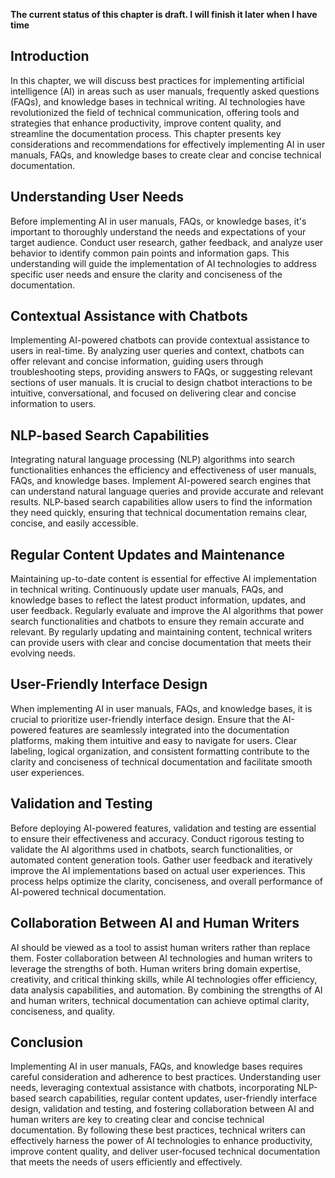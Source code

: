 **The current status of this chapter is draft. I will finish it later when I have time**

Introduction
------------

In this chapter, we will discuss best practices for implementing artificial intelligence (AI) in areas such as user manuals, frequently asked questions (FAQs), and knowledge bases in technical writing. AI technologies have revolutionized the field of technical communication, offering tools and strategies that enhance productivity, improve content quality, and streamline the documentation process. This chapter presents key considerations and recommendations for effectively implementing AI in user manuals, FAQs, and knowledge bases to create clear and concise technical documentation.

Understanding User Needs
------------------------

Before implementing AI in user manuals, FAQs, or knowledge bases, it's important to thoroughly understand the needs and expectations of your target audience. Conduct user research, gather feedback, and analyze user behavior to identify common pain points and information gaps. This understanding will guide the implementation of AI technologies to address specific user needs and ensure the clarity and conciseness of the documentation.

Contextual Assistance with Chatbots
-----------------------------------

Implementing AI-powered chatbots can provide contextual assistance to users in real-time. By analyzing user queries and context, chatbots can offer relevant and concise information, guiding users through troubleshooting steps, providing answers to FAQs, or suggesting relevant sections of user manuals. It is crucial to design chatbot interactions to be intuitive, conversational, and focused on delivering clear and concise information to users.

NLP-based Search Capabilities
-----------------------------

Integrating natural language processing (NLP) algorithms into search functionalities enhances the efficiency and effectiveness of user manuals, FAQs, and knowledge bases. Implement AI-powered search engines that can understand natural language queries and provide accurate and relevant results. NLP-based search capabilities allow users to find the information they need quickly, ensuring that technical documentation remains clear, concise, and easily accessible.

Regular Content Updates and Maintenance
---------------------------------------

Maintaining up-to-date content is essential for effective AI implementation in technical writing. Continuously update user manuals, FAQs, and knowledge bases to reflect the latest product information, updates, and user feedback. Regularly evaluate and improve the AI algorithms that power search functionalities and chatbots to ensure they remain accurate and relevant. By regularly updating and maintaining content, technical writers can provide users with clear and concise documentation that meets their evolving needs.

User-Friendly Interface Design
------------------------------

When implementing AI in user manuals, FAQs, and knowledge bases, it is crucial to prioritize user-friendly interface design. Ensure that the AI-powered features are seamlessly integrated into the documentation platforms, making them intuitive and easy to navigate for users. Clear labeling, logical organization, and consistent formatting contribute to the clarity and conciseness of technical documentation and facilitate smooth user experiences.

Validation and Testing
----------------------

Before deploying AI-powered features, validation and testing are essential to ensure their effectiveness and accuracy. Conduct rigorous testing to validate the AI algorithms used in chatbots, search functionalities, or automated content generation tools. Gather user feedback and iteratively improve the AI implementations based on actual user experiences. This process helps optimize the clarity, conciseness, and overall performance of AI-powered technical documentation.

Collaboration Between AI and Human Writers
------------------------------------------

AI should be viewed as a tool to assist human writers rather than replace them. Foster collaboration between AI technologies and human writers to leverage the strengths of both. Human writers bring domain expertise, creativity, and critical thinking skills, while AI technologies offer efficiency, data analysis capabilities, and automation. By combining the strengths of AI and human writers, technical documentation can achieve optimal clarity, conciseness, and quality.

Conclusion
----------

Implementing AI in user manuals, FAQs, and knowledge bases requires careful consideration and adherence to best practices. Understanding user needs, leveraging contextual assistance with chatbots, incorporating NLP-based search capabilities, regular content updates, user-friendly interface design, validation and testing, and fostering collaboration between AI and human writers are key to creating clear and concise technical documentation. By following these best practices, technical writers can effectively harness the power of AI technologies to enhance productivity, improve content quality, and deliver user-focused technical documentation that meets the needs of users efficiently and effectively.
